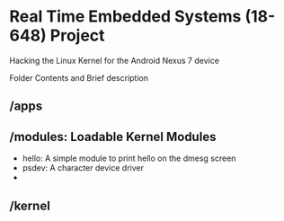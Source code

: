 
# Real Time Embedded Systems (18-648) Project

Hacking the Linux Kernel for the Android Nexus 7 device

Folder Contents and Brief description
## /apps

## /modules: Loadable Kernel Modules
* hello: A simple module to print hello on the dmesg screen
* psdev: A character device driver
*

## /kernel
